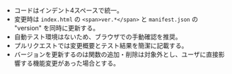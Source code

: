 - コードはインデント4スペースで統一。
- 変更時は `index.html` の `<span>ver.*</span>` と `manifest.json` の "version" を同時に更新する。
- 自動テスト環境はないため、ブラウザでの手動確認を推奨。
- プルリクエストでは変更概要とテスト結果を簡潔に記載する。
- バージョンを更新するのは関数の追加・削除は対象外とし、ユーザに直接影響する機能変更があった場合とする。
